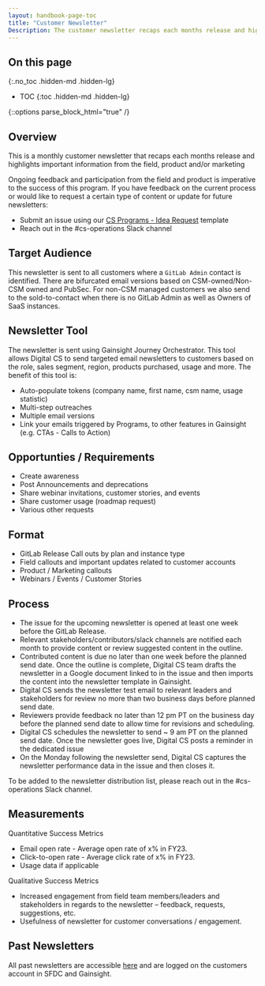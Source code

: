 ```yaml
---
layout: handbook-page-toc
title: "Customer Newsletter"
Description: The customer newsletter recaps each months release and highlights important information from the field, product and/or marketing.
---
```


## On this page
{:.no_toc .hidden-md .hidden-lg}

- TOC
{:toc .hidden-md .hidden-lg}

{::options parse_block_html="true" /}

## Overview 
This is a monthly customer newsletter that recaps each months release and highlights important information from the field, product and/or marketing

Ongoing feedback and participation from the field and product is imperative to the success of this program. If you have feedback on the current process or would like to request a certain type of content or update for future newsletters:

- Submit an issue using our [CS Programs - Idea Request](https://gitlab.com/gitlab-com/sales-team/field-operations/customer-success-operations/-/issues/new) template
- Reach out in the #cs-operations Slack channel


## Target Audience 
This newsletter is sent to all customers where a `GitLab Admin` contact is identified. There are bifurcated email versions based on CSM-owned/Non-CSM owned and PubSec. For non-CSM managed customers we also send to the sold-to-contact when there is no GitLab Admin as well as Owners of SaaS instances. 

## Newsletter Tool
The newsletter is sent using Gainsight Journey Orchestrator. This tool allows Digital CS to send targeted email newsletters to customers based on the role, sales segment, region, products purchased, usage and more.
The benefit of this tool is:

- Auto-populate tokens (company name, first name, csm name, usage statistic)
- Multi-step outreaches
- Multiple email versions
- Link your emails triggered by Programs, to other features in Gainsight (e.g. CTAs - Calls to Action)


## Opportunties / Requirements 
- Create awareness
- Post Announcements and deprecations
- Share webinar invitations, customer stories, and events
- Share customer usage (roadmap request)
- Various other requests

## Format
- GitLab Release Call outs by plan and instance type
- Field callouts and important updates related to customer accounts
- Product / Marketing callouts 
- Webinars / Events / Customer Stories

## Process
- The issue for the upcoming newsletter is opened at least one week before the GitLab Release.
- Relevant stakeholders/contributors/slack channels are notified each month to provide content or review suggested content in the outline.
- Contributed content is due no later than one week before the planned send date.
Once the outline is complete, Digital CS team drafts the newsletter in a Google document linked to in the issue and then imports the content into the newsletter template in Gainsight.
- Digital CS sends the newsletter test email to relevant leaders and stakeholders for review no more than two business days before planned send date.
- Reviewers provide feedback no later than 12 pm PT on the business day before the planned send date to allow time for revisions and scheduling.
- Digital CS schedules the newsletter to send ~ 9 am PT on the planned send date.
Once the newsletter goes live, Digital CS posts a reminder in the dedicated issue
- On the Monday following the newsletter send, Digital CS captures the newsletter performance data in the issue and then closes it.

To be added to the newsletter distribution list, please reach out in the #cs-operations Slack channel.

## Measurements 
Quantitative Success Metrics

- Email open rate - Average open rate of x% in FY23.
- Click-to-open rate - Average click rate of x% in FY23.
- Usage data if applicable 

Qualitative Success Metrics

- Increased engagement from field team members/leaders and stakeholders in regards to the newsletter – feedback, requests, suggestions, etc.
- Usefulness of newsletter for customer conversations / engagement.

## Past Newsletters
All past newsletters are accessible [here](https://docs.google.com/document/d/1VkN-pqElJJtqz2vsLySnm5FDTsHVK7wyZwX_97WeyOM/edit?usp=sharing) and are logged on the customers account in SFDC and Gainsight.